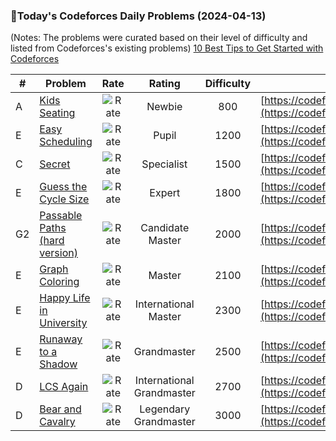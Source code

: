 ### 🌟Today's Codeforces Daily Problems (2024-04-13)
(Notes: The problems were curated based on their level of difficulty and listed from Codeforces's existing problems)
[10 Best Tips to Get Started with Codeforces](https://github.com/ika9810/Codeforces-Daily-Problems/blob/main/10%20Best%20Tips%20to%20Get%20Started%20with%20Codeforces.md)

| # | Problem | Rate| Rating | Difficulty | Contest |
|---| ----- | :--------: | :----------: | :----------: | ---------- |
|A|[Kids Seating](https://codeforces.com/contest/1443/problem/A)|![Rate](https://img.shields.io/badge/Newbie-800-lightgrey)|Newbie|800|[https://codeforces.com/contest/1443](https://codeforces.com/contest/1443)|
|E|[Easy Scheduling](https://codeforces.com/contest/1578/problem/E)|![Rate](https://img.shields.io/badge/Pupil-1200-brightgreen)|Pupil|1200|[https://codeforces.com/contest/1578](https://codeforces.com/contest/1578)|
|C|[Secret](https://codeforces.com/contest/271/problem/C)|![Rate](https://img.shields.io/badge/Specialist-1500-9cf)|Specialist|1500|[https://codeforces.com/contest/271](https://codeforces.com/contest/271)|
|E|[Guess the Cycle Size](https://codeforces.com/contest/1729/problem/E)|![Rate](https://img.shields.io/badge/Expert-1800-blue)|Expert|1800|[https://codeforces.com/contest/1729](https://codeforces.com/contest/1729)|
|G2|[Passable Paths (hard version)](https://codeforces.com/contest/1702/problem/G2)|![Rate](https://img.shields.io/badge/Candidate%20Master-2000-blueviolet)|Candidate Master|2000|[https://codeforces.com/contest/1702](https://codeforces.com/contest/1702)|
|E|[Graph Coloring](https://codeforces.com/contest/1354/problem/E)|![Rate](https://img.shields.io/badge/Master-2100-orange)|Master|2100|[https://codeforces.com/contest/1354](https://codeforces.com/contest/1354)|
|E|[Happy Life in University](https://codeforces.com/contest/1916/problem/E)|![Rate](https://img.shields.io/badge/International%20Master-2300-orange)|International Master|2300|[https://codeforces.com/contest/1916](https://codeforces.com/contest/1916)|
|E|[Runaway to a Shadow](https://codeforces.com/contest/681/problem/E)|![Rate](https://img.shields.io/badge/Grandmaster-2500-red)|Grandmaster|2500|[https://codeforces.com/contest/681](https://codeforces.com/contest/681)|
|D|[LCS Again](https://codeforces.com/contest/578/problem/D)|![Rate](https://img.shields.io/badge/International%20Grandmaster-2700-red)|International Grandmaster|2700|[https://codeforces.com/contest/578](https://codeforces.com/contest/578)|
|D|[Bear and Cavalry](https://codeforces.com/contest/573/problem/D)|![Rate](https://img.shields.io/badge/Legendary%20Grandmaster-3000-red)|Legendary Grandmaster|3000|[https://codeforces.com/contest/573](https://codeforces.com/contest/573)|
